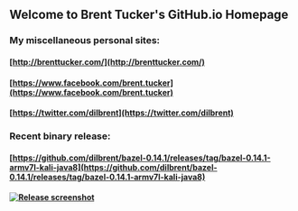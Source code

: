 ## Welcome to Brent Tucker's GitHub.io Homepage

### My miscellaneous personal sites:
#### [http://brenttucker.com/](http://brenttucker.com/)
#### [https://www.facebook.com/brent.tucker](https://www.facebook.com/brent.tucker)
#### [https://twitter.com/dilbrent](https://twitter.com/dilbrent)

### Recent binary release:
#### [https://github.com/dilbrent/bazel-0.14.1/releases/tag/bazel-0.14.1-armv7l-kali-java8](https://github.com/dilbrent/bazel-0.14.1/releases/tag/bazel-0.14.1-armv7l-kali-java8)
#### [![Release screenshot](https://user-images.githubusercontent.com/10505790/41519051-9b8e5126-727a-11e8-8a4e-bed72dd5c7e8.png)](https://user-images.githubusercontent.com/10505790/41519051-9b8e5126-727a-11e8-8a4e-bed72dd5c7e8.png)
